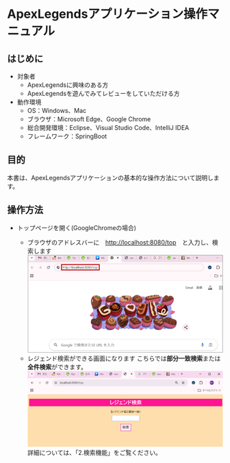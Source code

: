 # ApexLegendsアプリケーション操作マニュアル

## はじめに

- 対象者
  - ApexLegendsに興味のある方
  - ApexLegendsを遊んでみてレビューをしていただける方
- 動作環境
  - OS：Windows、Mac
  - ブラウザ：Microsoft Edge、Google Chrome
  - 総合開発環境：Eclipse、Visual Studio Code、IntelliJ IDEA
  - フレームワーク：SpringBoot

## 目的

本書は、ApexLegendsアプリケーションの基本的な操作方法について説明します。

## 操作方法

- トップページを開く(GoogleChromeの場合)

  - ブラウザのアドレスバーに　[http://localhost:8080/top](http://localhost:8080/top)　と入力し、検索します
 ![](image-4.png)
  - レジェンド検索ができる画面になります
こちらでは**部分一致検索**または**全件検索**ができます。
 ![](image-3.png)
 詳細については、「2.検索機能」をご覧ください。
